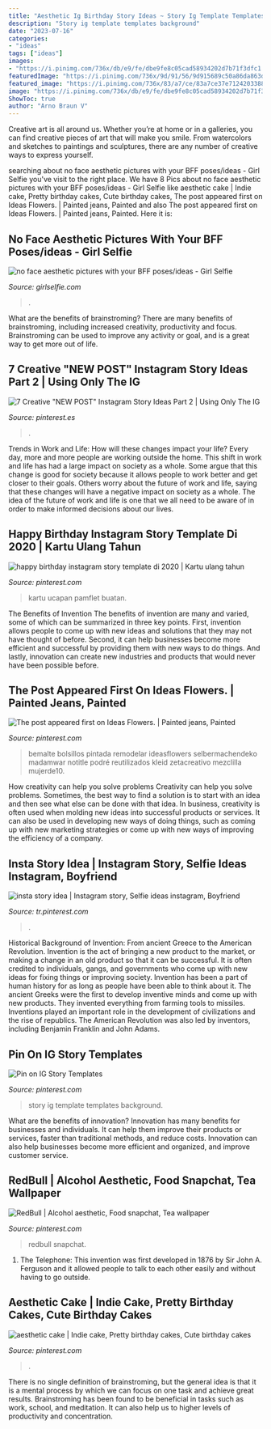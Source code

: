 ```yaml
---
title: "Aesthetic Ig Birthday Story Ideas ~ Story Ig Template Templates Background"
description: "Story ig template templates background"
date: "2023-07-16"
categories:
- "ideas"
tags: ["ideas"]
images:
- "https://i.pinimg.com/736x/db/e9/fe/dbe9fe8c05cad58934202d7b71f3dfc1.jpg"
featuredImage: "https://i.pinimg.com/736x/9d/91/56/9d915689c50a86da863d4e8f79e7609f.jpg"
featured_image: "https://i.pinimg.com/736x/83/a7/ce/83a7ce37e7124203388a29d8d704c1ea.jpg"
image: "https://i.pinimg.com/736x/db/e9/fe/dbe9fe8c05cad58934202d7b71f3dfc1.jpg"
ShowToc: true
author: "Arno Braun V"
---
```



Creative art is all around us. Whether you’re at home or in a galleries, you can find creative pieces of art that will make you smile. From watercolors and sketches to paintings and sculptures, there are any number of creative ways to express yourself.

	

		
searching about no face aesthetic pictures with your BFF poses/ideas - Girl Selfie you've visit to the right place. We have 8 Pics about no face aesthetic pictures with your BFF poses/ideas - Girl Selfie like aesthetic cake | Indie cake, Pretty birthday cakes, Cute birthday cakes, The post appeared first on Ideas Flowers. | Painted jeans, Painted and also The post appeared first on Ideas Flowers. | Painted jeans, Painted. Here it is:
		
    
## No Face Aesthetic Pictures With Your BFF Poses/ideas - Girl Selfie

<img loading=lazy src="https://www.girlselfie.com/wp-content/uploads/2020/02/1581600004_maxresdefault.jpg" onerror="this.onerror=null;this.src='https://tse1.mm.bing.net/th?id=OIP.4sgH7AP3M6RkuoVOTZPttQHaEK&amp;pid=15.1';" alt="no face aesthetic pictures with your BFF poses/ideas - Girl Selfie">

_Source: girlselfie.com_

>. 

	

What are the benefits of brainstroming?
There are many benefits of brainstroming, including increased creativity, productivity and focus. Brainstroming can be used to improve any activity or goal, and is a great way to get more out of life.

    
## 7 Creative &quot;NEW POST&quot; Instagram Story Ideas Part 2 | Using Only The IG

<img loading=lazy src="https://i.pinimg.com/736x/ad/07/e2/ad07e2efe8b7bdfd2092bb772c64c2b6.jpg" onerror="this.onerror=null;this.src='https://tse2.mm.bing.net/th?id=OIP.YHc7EKRamqV5gyX5x135KAHaNK&amp;pid=15.1';" alt="7 Creative &quot;NEW POST&quot; Instagram Story Ideas Part 2 | Using Only The IG">

_Source: pinterest.es_

>. 

	

Trends in Work and Life: How will these changes impact your life?
Every day, more and more people are working outside the home. This shift in work and life has had a large impact on society as a whole. Some argue that this change is good for society because it allows people to work better and get closer to their goals. Others worry about the future of work and life, saying that these changes will have a negative impact on society as a whole. The idea of the future of work and life is one that we all need to be aware of in order to make informed decisions about our lives.

    
## Happy Birthday Instagram Story Template Di 2020 | Kartu Ulang Tahun

<img loading=lazy src="https://i.pinimg.com/736x/4f/ea/d0/4fead012912f9a68e049999743b70ed8.jpg" onerror="this.onerror=null;this.src='https://tse2.mm.bing.net/th?id=OIP.nGs7r48r4bid52p4tKL1kAHaNF&amp;pid=15.1';" alt="happy birthday instagram story template di 2020 | Kartu ulang tahun">

_Source: pinterest.com_

>kartu ucapan pamflet buatan. 

	

The Benefits of Invention
The benefits of invention are many and varied, some of which can be summarized in three key points. First, invention allows people to come up with new ideas and solutions that they may not have thought of before. Second, it can help businesses become more efficient and successful by providing them with new ways to do things. And lastly, innovation can create new industries and products that would never have been possible before.

    
## The Post Appeared First On Ideas Flowers. | Painted Jeans, Painted

<img loading=lazy src="https://i.pinimg.com/originals/bb/c5/ad/bbc5adb4a1d7cc32d88f17fad3d32f9c.jpg" onerror="this.onerror=null;this.src='https://tse2.mm.bing.net/th?id=OIP.R0EJ_y7GqgLLs0Emm7CEyAHaNK&amp;pid=15.1';" alt="The post appeared first on Ideas Flowers. | Painted jeans, Painted">

_Source: pinterest.com_

>bemalte bolsillos pintada remodelar ideasflowers selbermachendeko madamwar notitle podré reutilizados kleid zetacreativo mezclilla mujerde10. 

	

How creativity can help you solve problems
Creativity can help you solve problems. Sometimes, the best way to find a solution is to start with an idea and then see what else can be done with that idea. In business, creativity is often used when molding new ideas into successful products or services. It can also be used in developing new ways of doing things, such as coming up with new marketing strategies or come up with new ways of improving the efficiency of a company.

    
## Insta Story Idea | Instagram Story, Selfie Ideas Instagram, Boyfriend

<img loading=lazy src="https://i.pinimg.com/736x/9d/91/56/9d915689c50a86da863d4e8f79e7609f.jpg" onerror="this.onerror=null;this.src='https://tse3.mm.bing.net/th?id=OIP.LdpecEdFThh4_QA1j-92XQHaNK&amp;pid=15.1';" alt="insta story idea | Instagram story, Selfie ideas instagram, Boyfriend">

_Source: tr.pinterest.com_

>. 

	

Historical Background of Invention: From ancient Greece to the American Revolution.
Invention is the act of bringing a new product to the market, or making a change in an old product so that it can be successful. It is often credited to individuals, gangs, and governments who come up with new ideas for fixing things or improving society. Invention has been a part of human history for as long as people have been able to think about it. The ancient Greeks were the first to develop inventive minds and come up with new products. They invented everything from farming tools to missiles. Inventions played an important role in the development of civilizations and the rise of republics. The American Revolution was also led by inventors, including Benjamin Franklin and John Adams.

    
## Pin On IG Story Templates

<img loading=lazy src="https://i.pinimg.com/736x/db/e9/fe/dbe9fe8c05cad58934202d7b71f3dfc1.jpg" onerror="this.onerror=null;this.src='https://tse4.mm.bing.net/th?id=OIP.HoslOs-S8ybIgcgXc8Fk2wHaNK&amp;pid=15.1';" alt="Pin on IG Story Templates">

_Source: pinterest.com_

>story ig template templates background. 

	

What are the benefits of innovation?
Innovation has many benefits for businesses and individuals. It can help them improve their products or services, faster than traditional methods, and reduce costs. Innovation can also help businesses become more efficient and organized, and improve customer service.

    
## RedBull | Alcohol Aesthetic, Food Snapchat, Tea Wallpaper

<img loading=lazy src="https://i.pinimg.com/736x/83/a7/ce/83a7ce37e7124203388a29d8d704c1ea.jpg" onerror="this.onerror=null;this.src='https://tse3.mm.bing.net/th?id=OIP.6UKUGANOBnpaMnd9TQgiCQHaNK&amp;pid=15.1';" alt="RedBull | Alcohol aesthetic, Food snapchat, Tea wallpaper">

_Source: pinterest.com_

>redbull snapchat. 

	

1. The Telephone: This invention was first developed in 1876 by Sir John A. Ferguson and it allowed people to talk to each other easily and without having to go outside.

    
## Aesthetic Cake | Indie Cake, Pretty Birthday Cakes, Cute Birthday Cakes

<img loading=lazy src="https://i.pinimg.com/736x/02/f2/e4/02f2e4a12064eba444edac7efcc10493.jpg" onerror="this.onerror=null;this.src='https://tse4.mm.bing.net/th?id=OIP.9mtkZl0_uM_PuZuDT1uIzwHaJ3&amp;pid=15.1';" alt="aesthetic cake | Indie cake, Pretty birthday cakes, Cute birthday cakes">

_Source: pinterest.com_

>. 

	

There is no single definition of brainstroming, but the general idea is that it is a mental process by which we can focus on one task and achieve great results. Brainstroming has been found to be beneficial in tasks such as work, school, and meditation. It can also help us to higher levels of productivity and concentration.

